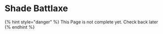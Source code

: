 # Shade Battlaxe

{% hint style="danger" %}
This Page is not complete yet. Check back later
{% endhint %}

